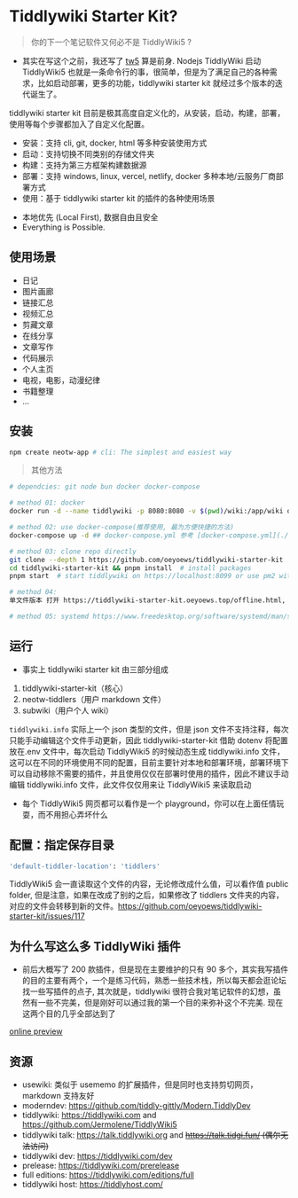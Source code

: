 # Tiddlywiki Starter Kit?

> 你的下一个笔记软件又何必不是 TiddlyWiki5 ?

* 其实在写这个之前，我还写了 [tw5](https://github.com/oeyoews/tw5) 算是前身. Nodejs TiddlyWiki 启动 TiddlyWiki5 也就是一条命令行的事，很简单，但是为了满足自己的各种需求，比如启动部署，更多的功能，tiddlywiki starter kit 就经过多个版本的迭代诞生了。

tiddlywiki starter kit 目前是极其高度自定义化的，从安装，启动，构建，部署，使用等每个步骤都加入了自定义化配置。

- 安装：支持 cli, git, docker, html 等多种安装使用方式
- 启动：支持切换不同类别的存储文件夹
- 构建：支持为第三方框架构建数据源
- 部署：支持 windows, linux, vercel, netlify, docker 多种本地/云服务厂商部署方式
- 使用：基于 tiddlywiki starter kit 的插件的各种使用场景

* 本地优先 (Local First), 数据自由且安全
* Everything is Possible.

## 使用场景

- 日记
- 图片画廊
- 链接汇总
- 视频汇总
- 剪藏文章
- 在线分享
- 文章写作
- 代码展示
- 个人主页
- 电视，电影，动漫纪律
- 书籍整理
- ...

## 安装

```bash
npm create neotw-app # cli: The simplest and easiest way
```

> 其他方法
```bash
# dependcies: git node bun docker docker-compose

# method 01: docker
docker run -d --name tiddlywiki -p 8080:8080 -v $(pwd)/wiki:/app/wiki oeyoews/tiddlywiki:latest tiddlywiki wiki --listen port=8080 host=0.0.0.0

# method 02: use docker-compose(推荐使用, 最为方便快捷的方法)
docker-compose up -d ## docker-compose.yml 参考 [docker-compose.yml](./docker-compose.yml)

# method 03: clone repo directly
git clone --depth 1 https://github.com/oeyoews/tiddlywiki-starter-kit
cd tiddlywiki-starter-kit && pnpm install  # install packages
pnpm start  # start tiddlywiki on https://localhost:8099 or use pm2 with yarn pm2:start

# method 04:
单文件版本 打开 https://tiddlywiki-starter-kit.oeyoews.top/offline.html,  直接保存网页到本地

# method 05: systemd https://www.freedesktop.org/software/systemd/man/systemd.service.html

```

## 运行

- 事实上 tiddlywiki starter kit 由三部分组成

1. tiddlywiki-starter-kit（核心）
2. neotw-tiddlers（用户 markdown 文件）
3. subwiki（用户个人 wiki）

`tiddlywiki.info` 实际上一个 json 类型的文件，但是 json 文件不支持注释，每次只能手动编辑这个文件手动更新，因此 tiddlywiki-starter-kit 借助 dotenv 将配置放在.env 文件中，每次启动 TiddlyWiki5 的时候动态生成 tiddlywiki.info 文件，这可以在不同的环境使用不同的配置，目前主要针对本地和部署环境，部署环境下可以自动移除不需要的插件，并且使用仅仅在部署时使用的插件，因此不建议手动编辑 tiddlywiki.info 文件，此文件仅仅用来让 TiddlyWiki5 来读取启动

- 每个 TiddlyWiki5 网页都可以看作是一个 playground，你可以在上面任情玩耍，而不用担心弄坏什么

## 配置：指定保存目录

```bash
'default-tiddler-location': 'tiddlers'
```

TiddlyWiki5 会一直读取这个文件的内容，无论修改成什么值，可以看作值 public folder, 但是注意，如果在改成了别的之后，如果修改了 tiddlers 文件夹的内容，对应的文件会转移到新的文件。https://github.com/oeyoews/tiddlywiki-starter-kit/issues/117

## 为什么写这么多 TiddlyWiki 插件

* 前后大概写了 200 款插件，但是现在主要维护的只有 90 多个，其实我写插件的目的主要有两个，一个是练习代码，熟悉一些技术栈，所以每天都会逛论坛找一些写插件的点子, 其次就是，tiddlywiki 很符合我对笔记软件的幻想，虽然有一些不完美，但是刚好可以通过我的第一个目的来弥补这个不完美. 现在这两个目的几乎全部达到了

[online preview](https://tiddlywiki-starter-kit.vercel.app/#docs%2FREADME)

## 资源

- usewiki: 类似于 usememo 的扩展插件，但是同时也支持剪切网页，markdown 支持友好
- moderndev: https://github.com/tiddly-gittly/Modern.TiddlyDev
- tiddlywiki: https://tiddlywiki.com and https://github.com/Jermolene/TiddlyWiki5
- tiddlywiki talk: https://talk.tiddlywiki.org and ~~https://talk.tidgi.fun/ (偶尔无法访问)~~
- tiddlywiki dev: https://tiddlywiki.com/dev
- prelease: https://tiddlywiki.com/prerelease
- full editions: https://tiddlywiki.com/editions/full
- tiddlywiki host: https://tiddlyhost.com/